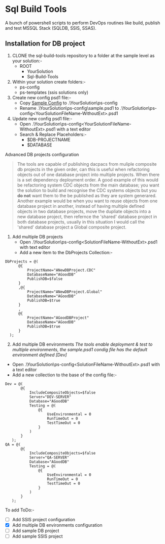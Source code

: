 # Sql Build Tools 

A bunch of powershell scripts to perform DevOps routines like build, publish and test MSSQL Stack (SQLDB, SSIS, SSAS).

## Installation for DB project

1. CLONE the sql-build-tools repository to a folder at the sample level as your solution:-
   - ROOT
     - YourSolution
     - Sql-Build-Tools
2. Within your solution create folders:-
   - ps-config
   - ps-templates (ssis solutions only)
3. Create new config psd1 file:-
   - Copy [Sample Config](Samples/ps-config/sample.psd1/) to .\YourSolution\ps-config
   - Rename .\YourSolution\ps-config\sample.psd1 to .\YourSolution\ps-config\<YourSolutionFileName-WithoutExt>.psd1
4. Update new config psd1 file:-
   - Open .\YourSolution\ps-config\<YourSolutionFileName-WithoutExt>.psd1 with a text editor
   - Search & Replace Placeholders:-
     - $DB-PROJECTNAME
     - $DATABASE
    
Advanced DB projects configuration

> The tools are capable of publishing dacpacs from muliple composite db projects in the given order, can this is useful when refactoring objects out of one database project into multiple projects. When there is a set dependency deployment order. A good example of this would be refactoring system CDC objects from the main database; you want the solution to build and recognise the CDC systems objects but you **do not** want them to the be published as they are system generared.     
> Another example would be when you want to reuse objects from one database project in another, instead of having multiple defined objects in two database projects, move the dupliate objects into a new database project, then refernce the 'shared' database project in both database projects, usually in this situation I would call the 'shared' database project a Global composite project.

1. Add multiple DB projects
   - Open .\YourSolution\ps-config\<SolutionFileName-WithoutExt>.psd1 with text editor
   - Add a new item to the DbProjects Collection:-
  ```
  DbProjects = @(
		@{
			ProjectName="ANewDBProject.CDC"
			DatabaseName="AGoodDB"
			PublishDB=$false
		}
		,@{
			ProjectName="ANewDBProject.Global"
			DatabaseName="AGoodDB"
			PublishDB=$true
		}
		,
		@{
			ProjectName="AGoodDBProject"
			DatabaseName="AGoodDB"
			PublishDB=$true
		}		
	);
 ``` 
 2. Add multiple DB environments
 *The tools enable deployment & test to multiple environments, the sample.psd1 condig file has the default environment defined [Dev]*
   - Open .\YourSolution\ps-config\<SolutionFileName-WithoutExt>.psd1 with a text editor
   - Add a new collection to the base of the config file:-  
 ```
 Dev = @( 
		@{
			IncludeCompositeObjects=$false
			Server="DEV-SERVER"
			Database="AGoodDB"
			Testing = @(
				@{
					UseEnvironmental = 0
					RunTimeOut = 0
					TestTimeOut = 0
				}
			)
		}
	);
 QA = @( 
		@{
			IncludeCompositeObjects=$false
			Server="QA-SERVER"
			Database="AGoodDB"
			Testing = @(
				@{
					UseEnvironmental = 0
					RunTimeOut = 0
					TestTimeOut = 0
				}
			)
		}
	);
 ```
 To add 
 ToDo:-
 - [ ] Add SSIS project configuration
 - [x] Add multiple DB environments configuration
 - [ ] Add sample DB project 
 - [ ] Add sample SSIS project 
